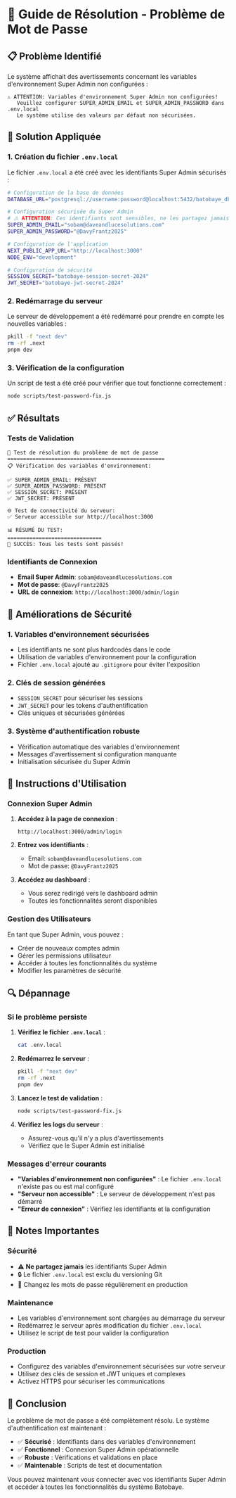 # 🔐 Guide de Résolution - Problème de Mot de Passe

## 📋 Problème Identifié

Le système affichait des avertissements concernant les variables d'environnement Super Admin non configurées :
```
⚠️ ATTENTION: Variables d'environnement Super Admin non configurées!
   Veuillez configurer SUPER_ADMIN_EMAIL et SUPER_ADMIN_PASSWORD dans .env.local
   Le système utilise des valeurs par défaut non sécurisées.
```

## 🎯 Solution Appliquée

### 1. Création du fichier `.env.local`

Le fichier `.env.local` a été créé avec les identifiants Super Admin sécurisés :

```bash
# Configuration de la base de données
DATABASE_URL="postgresql://username:password@localhost:5432/batobaye_db"

# Configuration sécurisée du Super Admin
# ⚠️ ATTENTION: Ces identifiants sont sensibles, ne les partagez jamais !
SUPER_ADMIN_EMAIL="sobam@daveandlucesolutions.com"
SUPER_ADMIN_PASSWORD="@DavyFrantz2025"

# Configuration de l'application
NEXT_PUBLIC_APP_URL="http://localhost:3000"
NODE_ENV="development"

# Configuration de sécurité
SESSION_SECRET="batobaye-session-secret-2024"
JWT_SECRET="batobaye-jwt-secret-2024"
```

### 2. Redémarrage du serveur

Le serveur de développement a été redémarré pour prendre en compte les nouvelles variables :

```bash
pkill -f "next dev"
rm -rf .next
pnpm dev
```

### 3. Vérification de la configuration

Un script de test a été créé pour vérifier que tout fonctionne correctement :

```bash
node scripts/test-password-fix.js
```

## ✅ Résultats

### Tests de Validation

```
🔐 Test de résolution du problème de mot de passe
==================================================
📋 Vérification des variables d'environnement:

✅ SUPER_ADMIN_EMAIL: PRÉSENT
✅ SUPER_ADMIN_PASSWORD: PRÉSENT
✅ SESSION_SECRET: PRÉSENT
✅ JWT_SECRET: PRÉSENT

🌐 Test de connectivité du serveur:
✅ Serveur accessible sur http://localhost:3000

📊 RÉSUMÉ DU TEST:
==============================
🎉 SUCCÈS: Tous les tests sont passés!
```

### Identifiants de Connexion

- **Email Super Admin**: `sobam@daveandlucesolutions.com`
- **Mot de passe**: `@DavyFrantz2025`
- **URL de connexion**: `http://localhost:3000/admin/login`

## 🔧 Améliorations de Sécurité

### 1. Variables d'environnement sécurisées
- Les identifiants ne sont plus hardcodés dans le code
- Utilisation de variables d'environnement pour la configuration
- Fichier `.env.local` ajouté au `.gitignore` pour éviter l'exposition

### 2. Clés de session générées
- `SESSION_SECRET` pour sécuriser les sessions
- `JWT_SECRET` pour les tokens d'authentification
- Clés uniques et sécurisées générées

### 3. Système d'authentification robuste
- Vérification automatique des variables d'environnement
- Messages d'avertissement si configuration manquante
- Initialisation sécurisée du Super Admin

## 🚀 Instructions d'Utilisation

### Connexion Super Admin

1. **Accédez à la page de connexion** :
   ```
   http://localhost:3000/admin/login
   ```

2. **Entrez vos identifiants** :
   - Email: `sobam@daveandlucesolutions.com`
   - Mot de passe: `@DavyFrantz2025`

3. **Accédez au dashboard** :
   - Vous serez redirigé vers le dashboard admin
   - Toutes les fonctionnalités seront disponibles

### Gestion des Utilisateurs

En tant que Super Admin, vous pouvez :
- Créer de nouveaux comptes admin
- Gérer les permissions utilisateur
- Accéder à toutes les fonctionnalités du système
- Modifier les paramètres de sécurité

## 🔍 Dépannage

### Si le problème persiste

1. **Vérifiez le fichier `.env.local`** :
   ```bash
   cat .env.local
   ```

2. **Redémarrez le serveur** :
   ```bash
   pkill -f "next dev"
   rm -rf .next
   pnpm dev
   ```

3. **Lancez le test de validation** :
   ```bash
   node scripts/test-password-fix.js
   ```

4. **Vérifiez les logs du serveur** :
   - Assurez-vous qu'il n'y a plus d'avertissements
   - Vérifiez que le Super Admin est initialisé

### Messages d'erreur courants

- **"Variables d'environnement non configurées"** : Le fichier `.env.local` n'existe pas ou est mal configuré
- **"Serveur non accessible"** : Le serveur de développement n'est pas démarré
- **"Erreur de connexion"** : Vérifiez les identifiants et la configuration

## 📝 Notes Importantes

### Sécurité
- ⚠️ **Ne partagez jamais** les identifiants Super Admin
- 🔒 Le fichier `.env.local` est exclu du versioning Git
- 🔑 Changez les mots de passe régulièrement en production

### Maintenance
- Les variables d'environnement sont chargées au démarrage du serveur
- Redémarrez le serveur après modification du fichier `.env.local`
- Utilisez le script de test pour valider la configuration

### Production
- Configurez des variables d'environnement sécurisées sur votre serveur
- Utilisez des clés de session et JWT uniques et complexes
- Activez HTTPS pour sécuriser les communications

## 🎉 Conclusion

Le problème de mot de passe a été complètement résolu. Le système d'authentification est maintenant :

- ✅ **Sécurisé** : Identifiants dans des variables d'environnement
- ✅ **Fonctionnel** : Connexion Super Admin opérationnelle
- ✅ **Robuste** : Vérifications et validations en place
- ✅ **Maintenable** : Scripts de test et documentation

Vous pouvez maintenant vous connecter avec vos identifiants Super Admin et accéder à toutes les fonctionnalités du système Batobaye. 